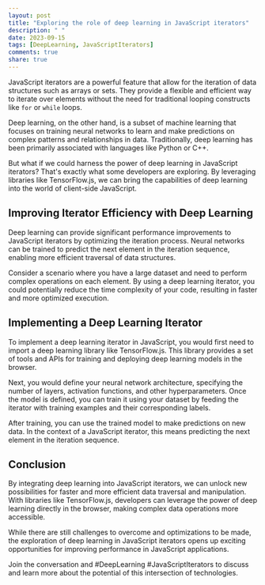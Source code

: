 ```yaml
---
layout: post
title: "Exploring the role of deep learning in JavaScript iterators"
description: " "
date: 2023-09-15
tags: [DeepLearning, JavaScriptIterators]
comments: true
share: true
---
```


JavaScript iterators are a powerful feature that allow for the iteration of data structures such as arrays or sets. They provide a flexible and efficient way to iterate over elements without the need for traditional looping constructs like `for` or `while` loops. 

Deep learning, on the other hand, is a subset of machine learning that focuses on training neural networks to learn and make predictions on complex patterns and relationships in data. Traditionally, deep learning has been primarily associated with languages like Python or C++.

But what if we could harness the power of deep learning in JavaScript iterators? That's exactly what some developers are exploring. By leveraging libraries like TensorFlow.js, we can bring the capabilities of deep learning into the world of client-side JavaScript.

## Improving Iterator Efficiency with Deep Learning

Deep learning can provide significant performance improvements to JavaScript iterators by optimizing the iteration process. Neural networks can be trained to predict the next element in the iteration sequence, enabling more efficient traversal of data structures.

Consider a scenario where you have a large dataset and need to perform complex operations on each element. By using a deep learning iterator, you could potentially reduce the time complexity of your code, resulting in faster and more optimized execution.

## Implementing a Deep Learning Iterator

To implement a deep learning iterator in JavaScript, you would first need to import a deep learning library like TensorFlow.js. This library provides a set of tools and APIs for training and deploying deep learning models in the browser.

Next, you would define your neural network architecture, specifying the number of layers, activation functions, and other hyperparameters. Once the model is defined, you can train it using your dataset by feeding the iterator with training examples and their corresponding labels.

After training, you can use the trained model to make predictions on new data. In the context of a JavaScript iterator, this means predicting the next element in the iteration sequence.

## Conclusion

By integrating deep learning into JavaScript iterators, we can unlock new possibilities for faster and more efficient data traversal and manipulation. With libraries like TensorFlow.js, developers can leverage the power of deep learning directly in the browser, making complex data operations more accessible.

While there are still challenges to overcome and optimizations to be made, the exploration of deep learning in JavaScript iterators opens up exciting opportunities for improving performance in JavaScript applications.

Join the conversation and #DeepLearning #JavaScriptIterators to discuss and learn more about the potential of this intersection of technologies.